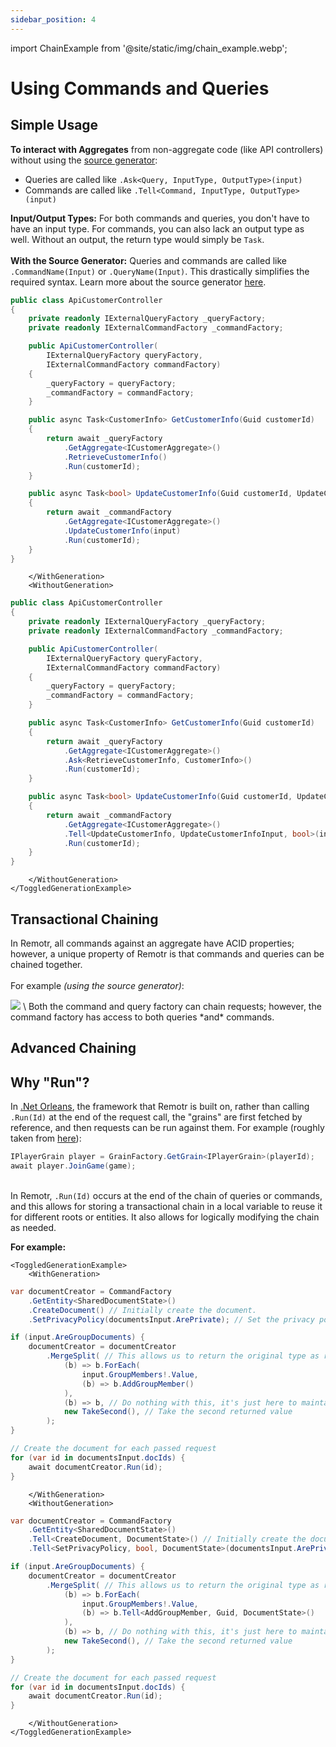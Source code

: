 ```yaml
---
sidebar_position: 4
---
```


import ChainExample from '@site/static/img/chain_example.webp';

# Using Commands and Queries

## Simple Usage

**To interact with Aggregates** from non-aggregate code (like API controllers) without using the [source generator](source-generation.md):

- Queries are called like `.Ask<Query, InputType, OutputType>(input)`
- Commands are called like `.Tell<Command, InputType, OutputType>(input)`

**Input/Output Types:** For both commands and queries, you don't have to have an input type. For commands, you can also lack an output type as well. Without an output, the return type would simply be `Task`.
\
\
**With the Source Generator:** Queries and commands are called like `.CommandName(Input)` or `.QueryName(Input)`. This drastically simplifies the required syntax. Learn more about the source generator [here](source-generation.md).
\
    <ToggledGenerationExample>
        <WithGeneration>
```csharp
public class ApiCustomerController
{
    private readonly IExternalQueryFactory _queryFactory;
    private readonly IExternalCommandFactory _commandFactory;

    public ApiCustomerController(
        IExternalQueryFactory queryFactory,
        IExternalCommandFactory commandFactory)
    {
        _queryFactory = queryFactory;
        _commandFactory = commandFactory;
    }

    public async Task<CustomerInfo> GetCustomerInfo(Guid customerId)
    {
        return await _queryFactory
            .GetAggregate<ICustomerAggregate>()
            .RetrieveCustomerInfo()
            .Run(customerId);
    }

    public async Task<bool> UpdateCustomerInfo(Guid customerId, UpdateCustomerInfoInput input)
    {
        return await _commandFactory
            .GetAggregate<ICustomerAggregate>()
            .UpdateCustomerInfo(input)
            .Run(customerId);
    }
}
```
        </WithGeneration>
        <WithoutGeneration>
```csharp
public class ApiCustomerController
{
    private readonly IExternalQueryFactory _queryFactory;
    private readonly IExternalCommandFactory _commandFactory;

    public ApiCustomerController(
        IExternalQueryFactory queryFactory,
        IExternalCommandFactory commandFactory)
    {
        _queryFactory = queryFactory;
        _commandFactory = commandFactory;
    }

    public async Task<CustomerInfo> GetCustomerInfo(Guid customerId)
    {
        return await _queryFactory
            .GetAggregate<ICustomerAggregate>()
            .Ask<RetrieveCustomerInfo, CustomerInfo>()
            .Run(customerId);
    }

    public async Task<bool> UpdateCustomerInfo(Guid customerId, UpdateCustomerInfoInput input)
    {
        return await _commandFactory
            .GetAggregate<ICustomerAggregate>()
            .Tell<UpdateCustomerInfo, UpdateCustomerInfoInput, bool>(input)
            .Run(customerId);
    }
}
```
        </WithoutGeneration>
    </ToggledGenerationExample>

## Transactional Chaining

In Remotr, all commands against an aggregate have ACID properties; however, a unique property of Remotr is that commands and queries can be chained together.\
\
For example *(using the source generator)*:

<img src={ChainExample} />
\
Both the command and query factory can chain requests; however, the command factory has access to both queries *and* commands.


## Advanced Chaining


## Why "Run"?

In [.Net Orleans](https://learn.microsoft.com/en-us/dotnet/orleans/overview), the framework that Remotr is built on, rather than calling `.Run(Id)` at the end of the request call, the "grains" are first fetched by reference, and then requests can be run against them. For example (roughly taken from [here](https://learn.microsoft.com/en-us/dotnet/orleans/grains/)):
```csharp
IPlayerGrain player = GrainFactory.GetGrain<IPlayerGrain>(playerId);
await player.JoinGame(game);
```
\
In Remotr, `.Run(Id)` occurs at the end of the chain of queries or commands, and this allows for storing a transactional chain in a local variable to reuse it for different roots or entities. It also allows for logically modifying the chain as needed.

**For example:**

    <ToggledGenerationExample>
        <WithGeneration>
```csharp
var documentCreator = CommandFactory
    .GetEntity<SharedDocumentState>()
    .CreateDocument() // Initially create the document.
    .SetPrivacyPolicy(documentsInput.ArePrivate); // Set the privacy policy.

if (input.AreGroupDocuments) {
    documentCreator = documentCreator
        .MergeSplit( // This allows us to return the original type as required.
            (b) => b.ForEach(
                input.GroupMembers!.Value,
                (b) => b.AddGroupMember()
            ),
            (b) => b, // Do nothing with this, it's just here to maintain the original type.
            new TakeSecond(), // Take the second returned value
        );
}

// Create the document for each passed request
for (var id in documentsInput.docIds) {
    await documentCreator.Run(id);
}
```
        </WithGeneration>
        <WithoutGeneration>
```csharp
var documentCreator = CommandFactory
    .GetEntity<SharedDocumentState>()
    .Tell<CreateDocument, DocumentState>() // Initially create the document.
    .Tell<SetPrivacyPolicy, bool, DocumentState>(documentsInput.ArePrivate); // Set the privacy policy.

if (input.AreGroupDocuments) {
    documentCreator = documentCreator
        .MergeSplit( // This allows us to return the original type as required.
            (b) => b.ForEach(
                input.GroupMembers!.Value,
                (b) => b.Tell<AddGroupMember, Guid, DocumentState>()
            ),
            (b) => b, // Do nothing with this, it's just here to maintain the original type.
            new TakeSecond(), // Take the second returned value
        );
}

// Create the document for each passed request
for (var id in documentsInput.docIds) {
    await documentCreator.Run(id);
}
```
        </WithoutGeneration>
    </ToggledGenerationExample>